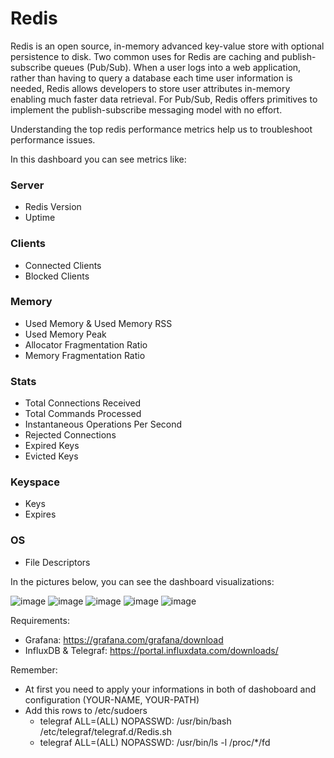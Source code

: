 # Redis

Redis	is an	open source, in-memory	advanced key-value	store	with optional persistence	to disk.	Two	common uses for Redis	are	caching and publish-subscribe queues (Pub/Sub).	When a	user logs into a	web	application, rather than having to query	a	database each time user information	is needed, Redis allows developers to store	user attributes in-memory	enabling much faster data retrieval. For Pub/Sub, Redis	offers primitives to implement	the	publish-subscribe	messaging	model	with no effort.

Understanding	the top	redis	performance	metrics help us	to troubleshoot	performance	issues.

In this dashboard you can see metrics like:

### Server
- Redis Version
- Uptime

### Clients
- Connected Clients
- Blocked Clients

### Memory
- Used Memory & Used Memory RSS
- Used Memory Peak
- Allocator Fragmentation Ratio
- Memory Fragmentation Ratio

### Stats
- Total Connections Received
- Total Commands Processed
- Instantaneous Operations Per Second
- Rejected Connections
- Expired Keys
- Evicted Keys

### Keyspace
- Keys
- Expires

### OS
- File Descriptors

In the pictures below, you can see the dashboard visualizations:

![image](https://user-images.githubusercontent.com/43276746/185398333-bf9f3df7-db7d-4320-a1f1-d5d6fe1b6572.png)
![image](https://user-images.githubusercontent.com/43276746/185398431-d254b2d0-a5d0-40ce-9648-13ab28c038d4.png)
![image](https://user-images.githubusercontent.com/43276746/185398503-e91d4f27-c8eb-4ca1-9253-0ee7f1490b8d.png)
![image](https://user-images.githubusercontent.com/43276746/185398568-91fa26b7-e833-4554-b344-884334d870d6.png)
![image](https://user-images.githubusercontent.com/43276746/185398646-2a9c75d3-6ad8-4d67-81e6-13ad820901c3.png)

Requirements:
- Grafana: https://grafana.com/grafana/download
- InfluxDB & Telegraf: https://portal.influxdata.com/downloads/

Remember:
- At first you need to apply your informations in both of dashoboard and configuration (YOUR-NAME, YOUR-PATH)
- Add this rows to /etc/sudoers
  - telegraf ALL=(ALL) NOPASSWD: /usr/bin/bash /etc/telegraf/telegraf.d/Redis.sh
  - telegraf ALL=(ALL) NOPASSWD: /usr/bin/ls -l /proc/*/fd
